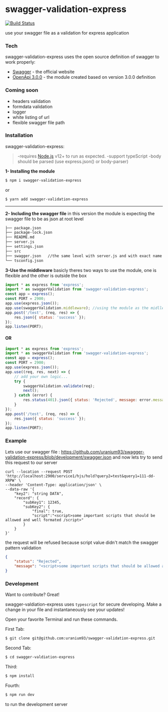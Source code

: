 # swagger-validation-express

[![Build Status](https://travis-ci.org/joemccann/dillinger.svg?branch=master)](https://travis-ci.org/joemccann/dillinger)

use your swagger file as a validation for express application

### Tech

swagger-validation-express uses the open source definition of swagger to work properly:

-   [Swagger] - the official website
-   [OpenApi 3.0.0] - the module created based on version 3.0.0 definition

### Coming soon

-   headers validation
-   formdata validation
-   logger
-   white listing of url
-   flexible swagger file path

### Installation

swagger-validation-express:

> -requires [Node.js](https://nodejs.org/) v12+ to run as expected.
> -support typeScript
> -body should be parsed (use express.json() or body-parser)

**1- Installing the module**

```sh
$ npm i swagger-validation-express
```

or

```sh
$ yarn add swagger-validation-express
```

---

**2- Including the swagger file**
in this version the module is expecting the swagger file to be as json at root level

```sh
├── package.json
├── package-lock.json
├── README.md
├── server.js
├── settings.json
├── src
├── swagger.json   //the same level with server.js and with exact name swagger.json
└── tsconfig.json

```

**3-Use the middleware**
basicly theres two ways to use the module, one is flexible and the other is outside the box

```javascript
import * as express from 'express';
import * as swaggerValidation from 'swagger-validation-express';
const app = express();
const PORT = 2900;
app.use(express.json());
app.use(swaggerValidation.middleware); //using the module as the midlleware
app.post('/test', (req, res) => {
    res.json({ status: 'success' });
});
app.listen(PORT);
```

#### OR

```javascript
import * as express from 'express';
import * as swaggerValidation from 'swagger-validation-express';
const app = express();
const PORT = 2900;
app.use(express.json());
app.use((req, res, next) => {
    // add your own logic...
    try {
        swaggerValidation.validate(req);
        next();
    } catch (error) {
        res.status(401).json({ status: 'Rejected', message: error.message });
    }
});
app.post('/test', (req, res) => {
    res.json({ status: 'success' });
});
app.listen(PORT);
```

### Example

Lets use our swagger file : https://github.com/uranium93/swagger-validation-express/blob/development/swagger.json
and now lets try to send this request to our server

```curl
curl --location --request POST 'http://localhost:2900/service1/hjs/hold?query2=test&query1=111-dd-XRPW' \
--header 'Content-Type: application/json' \
--data-raw '{
    "key2": "string DATA",
    "record": {
        "subKey1": 12345,
        "subKey2": {
            "final": true,
            "script":"<script>some important scripts that should be allowed and well formated /script>"
        }
    }
}'
```

the request will be refused because script value didn't match the swagger pattern validation

```json
{
    "status": "Rejected",
    "message": "<script>some important scripts that should be allowed and well formated <script> is not valid : ^<script>.*</script>$"
}
```

### Development

Want to contribute? Great!

swagger-valdiation-express uses `typescript` for secure developing.
Make a change in your file and instantaneously see your updates!

Open your favorite Terminal and run these commands.

First Tab:

```sh
$ git clone git@github.com:uranium93/swagger-validation-express.git
```

Second Tab:

```sh
$ cd swagger-valdiation-express
```

Third:

```sh
$ npm install
```

Fourth:

```sh
$ npm run dev
```

to run the development server

[//]: # "These are reference links used in the body of this note and get stripped out when the markdown processor does its job. There is no need to format nicely because it shouldn't be seen. Thanks SO - http://stackoverflow.com/questions/4823468/store-comments-in-markdown-syntax"
[dill]: https://github.com/joemccann/dillinger
[git-repo-url]: https://github.com/joemccann/dillinger.git
[john gruber]: http://daringfireball.net
[df1]: http://daringfireball.net/projects/markdown/
[markdown-it]: https://github.com/markdown-it/markdown-it
[ace editor]: http://ace.ajax.org
[node.js]: http://nodejs.org
[twitter bootstrap]: http://twitter.github.com/bootstrap/
[openapi 3.0.0]: https://github.com/OAI/OpenAPI-Specification/blob/master/versions/3.0.0.md
[@tjholowaychuk]: http://twitter.com/tjholowaychuk
[express]: http://expressjs.com
[swagger]: https://swagger.io/
[gulp]: http://gulpjs.com
[pldb]: https://github.com/joemccann/dillinger/tree/master/plugins/dropbox/README.md
[plgh]: https://github.com/joemccann/dillinger/tree/master/plugins/github/README.md
[plgd]: https://github.com/joemccann/dillinger/tree/master/plugins/googledrive/README.md
[plod]: https://github.com/joemccann/dillinger/tree/master/plugins/onedrive/README.md
[plme]: https://github.com/joemccann/dillinger/tree/master/plugins/medium/README.md
[plga]: https://github.com/RahulHP/dillinger/blob/master/plugins/googleanalytics/README.md

